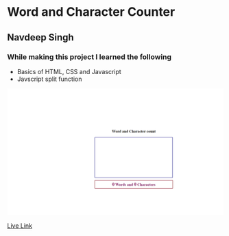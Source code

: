 # Word and Character Counter

## Navdeep Singh

### While making this project I learned the following

- Basics of HTML, CSS and Javascript
- Javscript split function

![](./images/count.png)

[Live Link]('https://navdeep-wordcount.netlify.app')